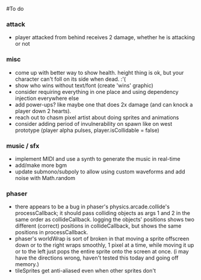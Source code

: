 #To do

### attack
* player attacked from behind receives 2 damage, whether he is attacking or not

### misc
* come up with better way to show health. height thing is ok, but your character can't foll on its side when dead. :'(
* show who wins without text/font (create 'wins' graphic)
* consider requiring everything in one place and using dependency injection everywhere else
* add power-ups? like maybe one that does 2x damage (and can knock a player down 2 hearts).
* reach out to chasm pixel artist about doing sprites and animations
* consider adding period of invulnerability on spawn like on west prototype (player alpha pulses, player.isCollidable = false)

### music / sfx
* implement MIDI and use a synth to generate the music in real-time
* add/make more bgm
* update submono/subpoly to allow using custom waveforms and add noise with Math.random

### phaser
* there appears to be a bug in phaser's physics.arcade.collide's processCallback; it should pass colliding objects as args 1 and 2 in the same order as collideCallback. logging the objects' positions shows two different (correct) positions in collideCallback, but shows the same positions in processCallback.
* phaser's worldWrap is sort of broken in that moving a sprite offscreen down or to the right wraps smoothly, 1 pixel at a time, while moving it up or to the left just pops the entire sprite onto the screen at once. (i may have the directions wrong, haven't tested this today and going off memory.)
* tileSprites get anti-aliased even when other sprites don't
